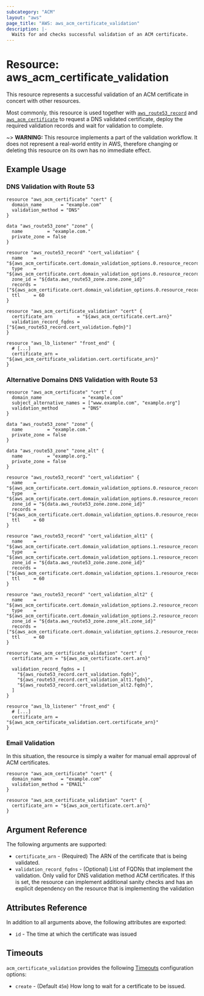 ```yaml
---
subcategory: "ACM"
layout: "aws"
page_title: "AWS: aws_acm_certificate_validation"
description: |-
  Waits for and checks successful validation of an ACM certificate.
---
```


# Resource: aws_acm_certificate_validation

This resource represents a successful validation of an ACM certificate in concert
with other resources.

Most commonly, this resource is used together with [`aws_route53_record`](route53_record.html) and
[`aws_acm_certificate`](acm_certificate.html) to request a DNS validated certificate,
deploy the required validation records and wait for validation to complete.

~> **WARNING:** This resource implements a part of the validation workflow. It does not represent a real-world entity in AWS, therefore changing or deleting this resource on its own has no immediate effect.


## Example Usage

### DNS Validation with Route 53

```hcl
resource "aws_acm_certificate" "cert" {
  domain_name       = "example.com"
  validation_method = "DNS"
}

data "aws_route53_zone" "zone" {
  name         = "example.com."
  private_zone = false
}

resource "aws_route53_record" "cert_validation" {
  name    = "${aws_acm_certificate.cert.domain_validation_options.0.resource_record_name}"
  type    = "${aws_acm_certificate.cert.domain_validation_options.0.resource_record_type}"
  zone_id = "${data.aws_route53_zone.zone.zone_id}"
  records = ["${aws_acm_certificate.cert.domain_validation_options.0.resource_record_value}"]
  ttl     = 60
}

resource "aws_acm_certificate_validation" "cert" {
  certificate_arn         = "${aws_acm_certificate.cert.arn}"
  validation_record_fqdns = ["${aws_route53_record.cert_validation.fqdn}"]
}

resource "aws_lb_listener" "front_end" {
  # [...]
  certificate_arn = "${aws_acm_certificate_validation.cert.certificate_arn}"
}
```

### Alternative Domains DNS Validation with Route 53

```hcl
resource "aws_acm_certificate" "cert" {
  domain_name               = "example.com"
  subject_alternative_names = ["www.example.com", "example.org"]
  validation_method         = "DNS"
}

data "aws_route53_zone" "zone" {
  name         = "example.com."
  private_zone = false
}

data "aws_route53_zone" "zone_alt" {
  name         = "example.org."
  private_zone = false
}

resource "aws_route53_record" "cert_validation" {
  name    = "${aws_acm_certificate.cert.domain_validation_options.0.resource_record_name}"
  type    = "${aws_acm_certificate.cert.domain_validation_options.0.resource_record_type}"
  zone_id = "${data.aws_route53_zone.zone.zone_id}"
  records = ["${aws_acm_certificate.cert.domain_validation_options.0.resource_record_value}"]
  ttl     = 60
}

resource "aws_route53_record" "cert_validation_alt1" {
  name    = "${aws_acm_certificate.cert.domain_validation_options.1.resource_record_name}"
  type    = "${aws_acm_certificate.cert.domain_validation_options.1.resource_record_type}"
  zone_id = "${data.aws_route53_zone.zone.zone_id}"
  records = ["${aws_acm_certificate.cert.domain_validation_options.1.resource_record_value}"]
  ttl     = 60
}

resource "aws_route53_record" "cert_validation_alt2" {
  name    = "${aws_acm_certificate.cert.domain_validation_options.2.resource_record_name}"
  type    = "${aws_acm_certificate.cert.domain_validation_options.2.resource_record_type}"
  zone_id = "${data.aws_route53_zone.zone_alt.zone_id}"
  records = ["${aws_acm_certificate.cert.domain_validation_options.2.resource_record_value}"]
  ttl     = 60
}

resource "aws_acm_certificate_validation" "cert" {
  certificate_arn = "${aws_acm_certificate.cert.arn}"

  validation_record_fqdns = [
    "${aws_route53_record.cert_validation.fqdn}",
    "${aws_route53_record.cert_validation_alt1.fqdn}",
    "${aws_route53_record.cert_validation_alt2.fqdn}",
  ]
}

resource "aws_lb_listener" "front_end" {
  # [...]
  certificate_arn = "${aws_acm_certificate_validation.cert.certificate_arn}"
}
```

### Email Validation

In this situation, the resource is simply a waiter for manual email approval of ACM certificates.

```hcl
resource "aws_acm_certificate" "cert" {
  domain_name       = "example.com"
  validation_method = "EMAIL"
}

resource "aws_acm_certificate_validation" "cert" {
  certificate_arn = "${aws_acm_certificate.cert.arn}"
}
```

## Argument Reference

The following arguments are supported:

* `certificate_arn` - (Required) The ARN of the certificate that is being validated.
* `validation_record_fqdns` - (Optional) List of FQDNs that implement the validation. Only valid for DNS validation method ACM certificates. If this is set, the resource can implement additional sanity checks and has an explicit dependency on the resource that is implementing the validation

## Attributes Reference

In addition to all arguments above, the following attributes are exported:

* `id` - The time at which the certificate was issued

## Timeouts

`acm_certificate_validation` provides the following [Timeouts](/docs/configuration/resources.html#timeouts)
configuration options:

- `create` - (Default `45m`) How long to wait for a certificate to be issued.

